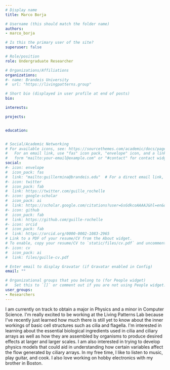 ```yaml
---
# Display name
title: Marco Borja

# Username (this should match the folder name)
authors:
- marco_borja

# Is this the primary user of the site?
superuser: false

# Role/position
role: Undergraduate Researcher

# Organizations/Affiliations
organizations:
#- name: Brandeis University
#  url: "https://livingpatterns.group"

# Short bio (displayed in user profile at end of posts)
bio: 

interests:

projects:


education:


# Social/Academic Networking
# For available icons, see: https://sourcethemes.com/academic/docs/page-builder/#icons
#   For an email link, use "fas" icon pack, "envelope" icon, and a link in the
#   form "mailto:your-email@example.com" or "#contact" for contact widget.
social:
#- icon: envelope
#  icon_pack: fas
#  link: "mailto:guillermina@brandeis.edu"  # For a direct email link, use "mailto:guillermina@brandeis.edu".
#- icon: twitter
#  icon_pack: fab
#  link: https://twitter.com/guille_rochelle
#- icon: google-scholar
#  icon_pack: ai
#  link: https://scholar.google.com/citations?user=GsGdkcoAAAAJ&hl=en&oi=ao
#- icon: github
#  icon_pack: fab
#  link: https://github.com/guille-rochelle
#- icon: orcid
#  icon_pack: fab
#  link: https://orcid.org/0000-0002-1083-2965
# Link to a PDF of your resume/CV from the About widget.
# To enable, copy your resume/CV to `static/files/cv.pdf` and uncomment the lines below.
#- icon: cv
#  icon_pack: ai
#  link: files/guille-cv.pdf

# Enter email to display Gravatar (if Gravatar enabled in Config)
email: ""

# Organizational groups that you belong to (for People widget)
#   Set this to `[]` or comment out if you are not using People widget.
user_groups:
- Researchers
---
```


I am currently on track to obtain a major in Physics and a minor in Computer Science. I'm really excited to be working at the Living Patterns Lab because I've recently just learned how much there is still yet to know about the inner workings of basic cell structures such as cilia and flagella. I'm interested in learning about the essential biological ingredients used in cilia and ciliary arrays as well as how they are assembled by organisms to produce desired effects at larger and larger scales. I am also interested in trying to develop physics models that could aid in understanding how certain variables affect the flow generated by ciliary arrays. In my free time, I like to listen to music, play guitar, and cook. I also love working on hobby electronics with my brother in Boston. 
